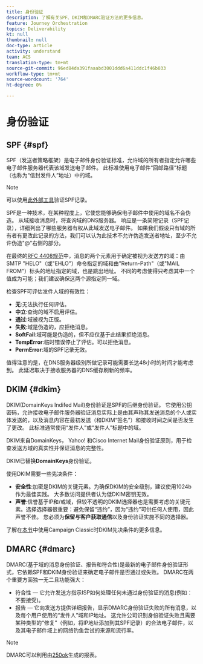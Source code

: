```yaml
---
title: 身份验证
description: 了解有关SPF、DKIM和DMARC验证方法的更多信息。
feature: Journey Orchestration
topics: Deliverability
kt: null
thumbnail: null
doc-type: article
activity: understand
team: ACS
translation-type: tm+mt
source-git-commit: 96ed84da391faaabd3001ddd6a411ddc1f46b033
workflow-type: tm+mt
source-wordcount: '764'
ht-degree: 0%

---
```



# 身份验证

## SPF {#spf}

SPF（发送者策略框架）是电子邮件身份验证标准，允许域的所有者指定允许哪些电子邮件服务器代表该域发送电子邮件。 此标准使用电子邮件“回邮路径”标题（也称为“信封发件人”地址）中的域。

>[!NOTE]
>
>可以使用[此外部工具](https://www.kitterman.com/spf/validate.html)验证SPF记录。

SPF是一种技术，在某种程度上，它使您能够确保电子邮件中使用的域名不会伪造。 从域接收消息时，将查询域的DNS服务器。 响应是一条简短记录（SPF记录），详细列出了哪些服务器有权从此域发送电子邮件。 如果我们假设只有域的所有者有更改此记录的方法，我们可以认为此技术不允许伪造发送者地址，至少不允许伪造&quot;@&quot;右侧的部分。

在最终的[RFC 4408规范](https://www.rfc-editor.org/info/rfc4408)中，消息的两个元素用于确定被视为发送方的域：由SMTP &quot;HELO&quot;（或&quot;EHLO&quot;）命令指定的域和由&quot;Return-Path&quot;（或&quot;MAIL FROM&quot;）标头的地址指定的域，也是跳出地址。 不同的考虑使得只考虑其中一个值成为可能；我们建议确保这两个源指定同一域。

检查SPF可评估发件人域的有效性：

* **无**:无法执行任何评估。
* **中立**:查询的域不启用评估。
* **通过**:域被视为正版。
* **失败**:域是伪造的，应拒绝消息。
* **SoftFail**:域可能是伪造的，但不应仅基于此结果拒绝消息。
* **TempError**:临时错误停止了评估。可以拒绝消息。
* **PermError**:域的SPF记录无效。

值得注意的是，在DNS服务器级别所做记录可能需要长达48小时的时间才能考虑到。 此延迟取决于接收服务器的DNS缓存刷新的频率。

## DKIM {#dkim}

DKIM(DomainKeys Indifed Mail)身份验证是SPF的后继身份验证。 它使用公钥密码，允许接收电子邮件服务器验证消息实际上是由其声称其发送消息的个人或实体发送的，以及消息内容在最初发送（和DKIM“签名”）和接收时间之间是否发生了更改。 此标准通常使用“发件人”或“发件人”标题中的域。

DKIM来自DomainKeys， Yahoo! 和Cisco Internet Mail身份验证原则，用于检查发送方域的真实性并保证消息的完整性。

DKIM已替换&#x200B;**DomainKeys**&#x200B;身份验证。

使用DKIM需要一些先决条件：

* **安全性**:加密是DKIM的关键元素。为确保DKIM的安全级别，建议使用1024b作为最佳实践。 大多数访问提供者认为低DKIM密钥无效。
* **声誉**:信誉基于IP和/或域，但较不透明的DKIM选择器也是需要考虑的关键元素。选择选择器很重要：避免保留“违约”，因为“违约”可供任何人使用，因此声誉不佳。 您必须为&#x200B;**保留与客户获取通信**&#x200B;以及身份验证实施不同的选择器。

了解在[本节](/help/putting-it-in-practice/acc-technical-recommendations.md#dkim-acc)中使用Campaign Classic时DKIM先决条件的更多信息。

## DMARC {#dmarc}

DMARC(基于域的消息身份验证、报告和符合性)是最新的电子邮件身份验证形式，它依赖SPF和DKIM身份验证来确定电子邮件是否通过或失败。 DMARC在两个重要方面独一无二且功能强大：

* 符合性 — 它允许发送方指示ISP如何处理任何未通过身份验证的消息(例如：不要接受)。
* 报告 — 它向发送方提供详细报告，显示DMARC身份验证失败的所有消息，以及每个用户使用的“发件人”域和IP地址。 这允许公司识别身份验证失败且需要某种类型的“修复”（例如，将IP地址添加到其SPF记录）的合法电子邮件，以及其电子邮件域上的网络钓鱼尝试的来源和流行率。

>[!NOTE]
>
>DMARC可以利用由[250ok](https://250ok.com/)生成的报表。
